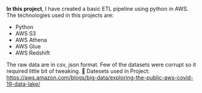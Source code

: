 **In this project**, I have created a basic ETL pipeline using python in AWS. The technologies used in this projects are: 
- Python
- AWS S3
- AWS Athena
- AWS Glue
- AWS Redshift



The raw data are in csv, json format. Few of the datasets were corrupt so it required little bit of tweaking.
:paperclip: Datesets used in Project: https://aws.amazon.com/blogs/big-data/exploring-the-public-aws-covid-19-data-lake/
